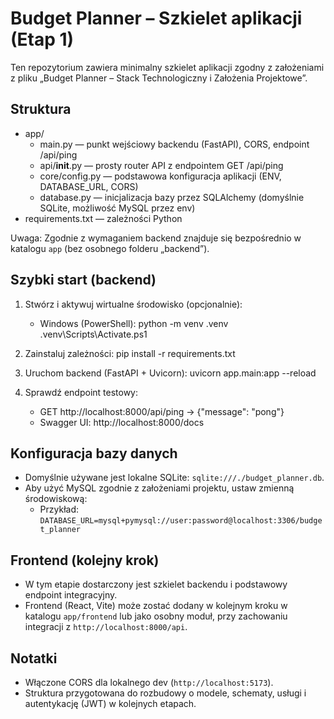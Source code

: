 # Budget Planner – Szkielet aplikacji (Etap 1)

Ten repozytorium zawiera minimalny szkielet aplikacji zgodny z założeniami z pliku „Budget Planner – Stack Technologiczny i Założenia Projektowe”.

## Struktura

- app/
  - main.py — punkt wejściowy backendu (FastAPI), CORS, endpoint /api/ping
  - api/__init__.py — prosty router API z endpointem GET /api/ping
  - core/config.py — podstawowa konfiguracja aplikacji (ENV, DATABASE_URL, CORS)
  - database.py — inicjalizacja bazy przez SQLAlchemy (domyślnie SQLite, możliwość MySQL przez env)
- requirements.txt — zależności Python

Uwaga: Zgodnie z wymaganiem backend znajduje się bezpośrednio w katalogu `app` (bez osobnego folderu „backend”).

## Szybki start (backend)

1. Stwórz i aktywuj wirtualne środowisko (opcjonalnie):
   - Windows (PowerShell):
     python -m venv .venv
     .venv\\Scripts\\Activate.ps1

2. Zainstaluj zależności:
   pip install -r requirements.txt

3. Uruchom backend (FastAPI + Uvicorn):
   uvicorn app.main:app --reload

4. Sprawdź endpoint testowy:
   - GET http://localhost:8000/api/ping → {"message": "pong"}
   - Swagger UI: http://localhost:8000/docs

## Konfiguracja bazy danych

- Domyślnie używane jest lokalne SQLite: `sqlite:///./budget_planner.db`.
- Aby użyć MySQL zgodnie z założeniami projektu, ustaw zmienną środowiskową:
  - Przykład: `DATABASE_URL=mysql+pymysql://user:password@localhost:3306/budget_planner`

## Frontend (kolejny krok)

- W tym etapie dostarczony jest szkielet backendu i podstawowy endpoint integracyjny.
- Frontend (React, Vite) może zostać dodany w kolejnym kroku w katalogu `app/frontend` lub jako osobny moduł, przy zachowaniu integracji z `http://localhost:8000/api`.

## Notatki

- Włączone CORS dla lokalnego dev (`http://localhost:5173`).
- Struktura przygotowana do rozbudowy o modele, schematy, usługi i autentykację (JWT) w kolejnych etapach.
